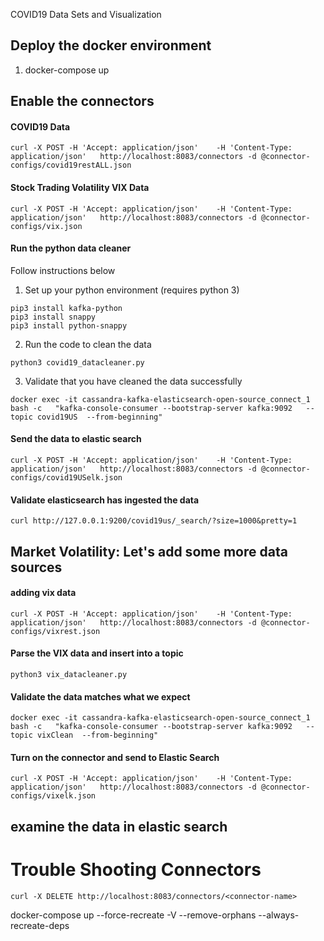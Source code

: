 COVID19 Data Sets and Visualization

## Deploy the docker environment

1. docker-compose up

## Enable the connectors

#### COVID19 Data
```
curl -X POST -H 'Accept: application/json'    -H 'Content-Type: application/json'   http://localhost:8083/connectors -d @connector-configs/covid19restALL.json
```

#### Stock Trading Volatility VIX Data
```
curl -X POST -H 'Accept: application/json'    -H 'Content-Type: application/json'   http://localhost:8083/connectors -d @connector-configs/vix.json
```

#### Run the python data cleaner

Follow instructions below

1. Set up your python environment (requires python 3)

```
pip3 install kafka-python
pip3 install snappy
pip3 install python-snappy
```

2. Run the code to clean the data

```
python3 covid19_datacleaner.py
```

3. Validate that you have cleaned the data successfully
```
docker exec -it cassandra-kafka-elasticsearch-open-source_connect_1 bash -c   "kafka-console-consumer --bootstrap-server kafka:9092   --topic covid19US  --from-beginning"
```

#### Send the data to elastic search
```
curl -X POST -H 'Accept: application/json'    -H 'Content-Type: application/json'   http://localhost:8083/connectors -d @connector-configs/covid19USelk.json
```

#### Validate elasticsearch has ingested the data

```
curl http://127.0.0.1:9200/covid19us/_search/?size=1000&pretty=1
```

## Market Volatility: Let's add some more data sources

#### adding vix data

```
curl -X POST -H 'Accept: application/json'    -H 'Content-Type: application/json'   http://localhost:8083/connectors -d @connector-configs/vixrest.json
```

#### Parse the VIX data and insert into a topic

```
python3 vix_datacleaner.py
```

#### Validate the data matches what we expect

```
docker exec -it cassandra-kafka-elasticsearch-open-source_connect_1 bash -c   "kafka-console-consumer --bootstrap-server kafka:9092   --topic vixClean  --from-beginning"
```

#### Turn on the connector and send to Elastic Search

```
curl -X POST -H 'Accept: application/json'    -H 'Content-Type: application/json'   http://localhost:8083/connectors -d @connector-configs/vixelk.json
```

## examine the data in elastic search


# Trouble Shooting Connectors

```
curl -X DELETE http://localhost:8083/connectors/<connector-name>
```

docker-compose up --force-recreate -V --remove-orphans --always-recreate-deps


